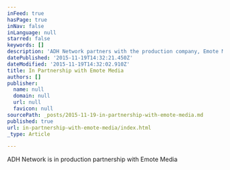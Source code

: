```yaml
---
inFeed: true
hasPage: true
inNav: false
inLanguage: null
starred: false
keywords: []
description: 'ADH Network partners with the production company, Emote Media'
datePublished: '2015-11-19T14:32:21.450Z'
dateModified: '2015-11-19T14:32:02.910Z'
title: In Partnership with Emote Media
authors: []
publisher:
  name: null
  domain: null
  url: null
  favicon: null
sourcePath: _posts/2015-11-19-in-partnership-with-emote-media.md
published: true
url: in-partnership-with-emote-media/index.html
_type: Article

---
```

ADH Network is in production partnership with Emote Media